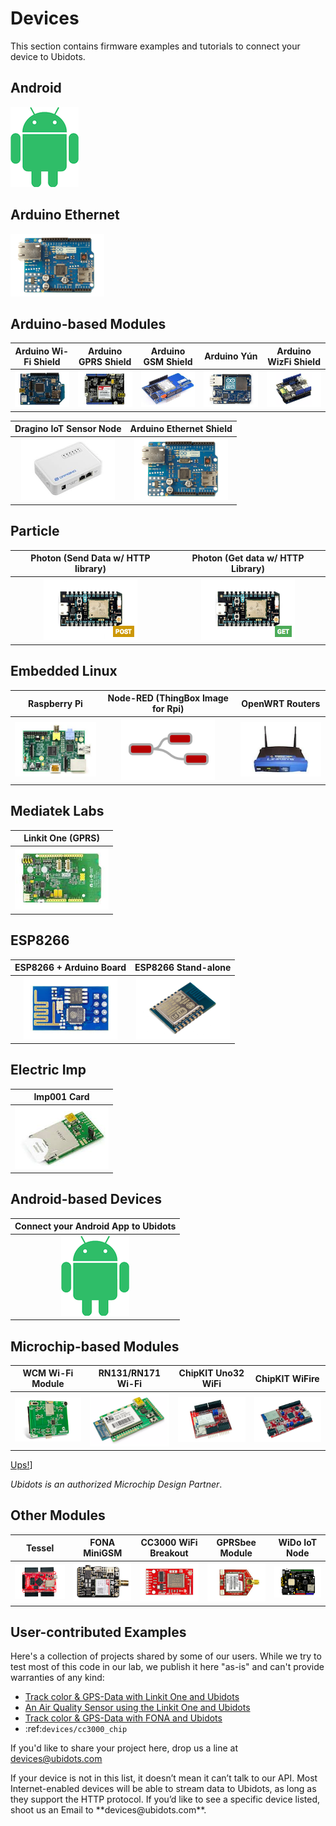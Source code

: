 # Devices

This section contains firmware examples and tutorials to connect your device to Ubidots.

## Android
[![Ups!](../images/dev-icons/android.png)](../devices/android.html)

## Arduino Ethernet
[![Ups!](../images/dev-icons/arduino-eth.png)](../devices/ethernet.html)


## Arduino-based Modules

|Arduino Wi-Fi Shield|Arduino GPRS Shield|Arduino GSM Shield|Arduino Yún|Arduino WizFi Shield|
|:---:|:---:|:---:|:---:|:---:|
| [![Ups!](../images/dev-icons/arduino-wifi.png)](../devices/arduino-wifi.html)  |[![Ups!](../images/dev-icons/arduino-gprs.png)](../devices/gprs.html)   |[![Ups!](../images/dev-icons/arduino-gsm.png)](../devices/GSMTelefonica.html)    |[![Ups!](../images/dev-icons/arduino-yun.png)](../devices/ArduinoYUN.html)    |[![Ups!](../images/dev-icons/arduino-wizfi.png)](../devices/wizfi.html) |

| Dragino IoT Sensor Node| Arduino Ethernet Shield|
|:---:|:---:|
|[![Ups!](../images/dev-icons/dragino.png)](../devices/Dragino.html)| [![Ups!](../images/dev-icons/arduino-eth.png)](../devices/arduino-ethernet.html)   |

## Particle

|Photon (Send Data w/ HTTP library)| Photon (Get data w/ HTTP Library)|
|:---:|:---:|
| [![Ups!](../images/dev-icons/particle.png)](../devices/particle.html)    |[![Ups!](../images/dev-icons/particle-get.png)](../devices/particle-get.html)|                                      

## Embedded Linux

|Raspberry Pi|Node-RED (ThingBox Image for Rpi)| OpenWRT Routers|
|:---:|:---:|:---:|
|[![Ups!](../images/dev-icons/raspberry.png)](../devices/raspberrypi.html)|[![Ups!](../images/dev-icons/nodered.png)](../devices/nodered.html)| [![Ups!](../images/dev-icons/openwrt.png)](http://blog.ubidots.com/how-to-monitor-your-internet-connection-using-openwrt-and-ubidots)|                               

## Mediatek Labs

| Linkit One (GPRS)|
|:---:|
|[![Ups!](../images/dev-icons/linkitone.png)](../devices/linkitone.html)|

## ESP8266

|ESP8266 + Arduino Board|ESP8266 Stand-alone|
|:---:|:---:|
|[![Ups!](../images/dev-icons/esp.png)](../devices/ESP8266-arduino.html)|[![Ups!](../images/dev-icons/esp12.png)](../devices/ESP8266.html)|                                            

## Electric Imp

|Imp001 Card|
|:---:|
|[![Ups!](../images/dev-icons/imp001.png)](../devices/electricimp.html)|

## Android-based Devices

| Connect your Android App to Ubidots|
|:---:|
|[![Ups!](../images/dev-icons/android.png)](../devices/android.html)|

## Microchip-based Modules

|WCM Wi-Fi Module|RN131/RN171 Wi-Fi|ChipKIT Uno32 WiFi|ChipKIT WiFire|
|:---:|:---:|:---:|:---:|
|[![Ups!](../images/dev-icons/wcm.png)](../devices/microchipWCMKit.html)|[![Ups!](../images/dev-icons/rn131.png)](../devices/rn131-171.html)|[![Ups!](../images/dev-icons/chipkit.png)](../devices/chipKITUno32.html)|[![Ups!](../images/dev-icons/wifire.png)](../devices/chipKitWiFire.html)|

[Ups!](../images/dev-icons/microchip-partner.jpg)]

*Ubidots is an authorized Microchip Design Partner*.

## Other Modules

|Tessel|FONA MiniGSM|CC3000 WiFi Breakout|GPRSbee Module|WiDo IoT Node|
|:---:|:---:|:---:|:---:|:---:|
|[![Ups!](../images/dev-icons/tessel.png)](../devices/Tessel.html)|[![Ups!](../images/dev-icons/fona.png)](../devices/FONA.html)|[![Ups!](../images/dev-icons/cc3000.png)](../devices/cc3000.html)|[![Ups!](../images/dev-icons/gprsbee.png)](../devices/gprsbee.html)|[![Ups!](../images/dev-icons/wido.png)](../devices/wido.html)|

## User-contributed Examples


Here's a collection of projects shared by some of our users. While we try to test most of this code in our lab, we publish it here "as-is" and can't provide warranties of any kind:

* [Track color & GPS-Data with Linkit One and Ubidots](https://github.com/snoller/LinkitOne_tracker)
* [An Air Quality Sensor using the Linkit One and Ubidots](https://github.com/chipmc/AirQualitySensorProject)
* [Track color & GPS-Data with FONA and Ubidots](https://github.com/snoller/Fona2Ubidots-Tracker)
* :ref:`devices/cc3000_chip`

If you'd like to share your project here, drop us a line at [devices@ubidots.com](mailto:devices@ubidots.com)
 
<aside class="success">
If your device is not in this list, it doesn’t mean it can’t talk to our API. Most Internet-enabled devices will be able to stream data to
Ubidots, as long as they support the HTTP protocol. If you’d like to see a specific device listed, shoot us an Email to **devices@ubidots.com**.
</aside>
